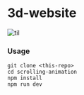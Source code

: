 # 3d-website

![til](./scrolling-animation.gif)

### Usage

```
git clone <this-repo>
cd scrolling-animation
npm install
npm run dev
```